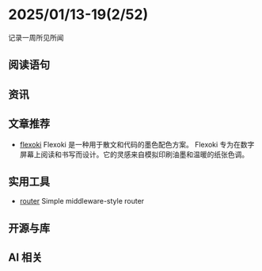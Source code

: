 # 2025/01/13-19(2/52)

记录一周所见所闻

## 阅读语句



## 资讯


## 文章推荐


- [flexoki](https://github.com/kepano/flexoki) Flexoki 是一种用于散文和代码的墨色配色方案。 Flexoki 专为在数字屏幕上阅读和书写而设计。它的灵感来自模拟印刷油墨和温暖的纸张色调。

## 实用工具

- [router](https://github.com/pillarjs/router) Simple middleware-style router

## 开源与库



## AI 相关

